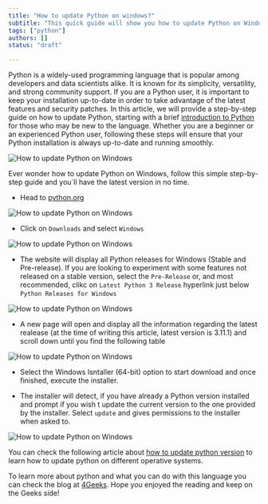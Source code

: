 ```yaml
---
title: "How to update Python on windows?"
subtitle: "This quick guide will show you how to update Python on Windows in just a few steps. Get the latest version of Python and enjoy the new features!"
tags: ["python"]
authors: []
status: "draft"

---
```


Python is a widely-used programming language that is popular among developers and data scientists alike. It is known for its simplicity, versatility, and strong community support. If you are a Python user, it is important to keep your installation up-to-date in order to take advantage of the latest features and security patches. In this article, we will provide a step-by-step guide on how to update Python, starting with a brief [introduction to Python](https://4geeks.com/lesson/intro-to-python) for those who may be new to the language. Whether you are a beginner or an experienced Python user, following these steps will ensure that your Python installation is always up-to-date and running smoothly.

![How to update Python on Windows](https://i.imgur.com/YkEZaRM.jpeg)

Ever wonder how to update Python on Windows, follow this simple step-by-step guide and you´ll have the latest version in no time.

- Head to [python.org](https://www.python.org/ "python.org")

![How to update Python on Windows](https://i.imgur.com/3xWJTYt.jpg)

- Click on `Downloads` and select `Windows`

![How to update Python on Windows](https://i.imgur.com/IC72ZMt.jpg)

- The website will display all Python releases for Windows (Stable and Pre-release). If you are looking to experiment with some features not released on a stable version, select the `Pre-Release` or, and most recommended, clikc on `Latest Python 3 Release` hyperlink just below `Python Releases for Windows`

![How to update Python on Windows](https://i.imgur.com/Y04fCDf.jpg)

- A new page will open and display all the information regarding the latest realease (at the time of writing this article, latest version is 3.11.1) and scroll down until you find the following table

![How to update Python on Windows](https://i.imgur.com/95svxsj.jpg)

- Select the Windows Isntaller (64-bit) option to start download and once finished, execute the installer.

- The installer will detect, if you have already a Python version installed and prompt if you wish t update the current version to the one provided by the installer. Select `update` and gives permissions to the installer when asked to. 

![How to update Python on Windows](https://i.imgur.com/YkEZaRM.jpeg)

You can check the following article about [how to update python version](https://4geeks.com/how-to/how-to-update-python-version) to learn how to update python on different operative systems.

To learn more about python and what you can do with this language you can check the blog at [4Geeks](https://4geeks.com). Hope you enjoyed the reading and keep on the Geeks side!
